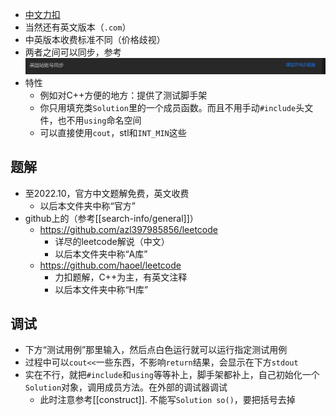 - [中文力扣](https://leetcode.cn/)
 - 当然还有英文版本（`.com`）
 - 中英版本收费标准不同（价格歧视）
 - 两者之间可以同步，参考 ![](leetcode-sync.png)
- 特性
  - 例如对C++方便的地方：提供了测试脚手架
  - 你只用填充类`Solution`里的一个成员函数。而且不用手动`#include`头文件，也不用`using`命名空间
  - 可以直接使用`cout`，stl和`INT_MIN`这些
## 题解
- 至2022.10，官方中文题解免费，英文收费
  - 以后本文件夹中称“官方”
- github上的（参考[[search-info/general]]）
  - https://github.com/azl397985856/leetcode
    - 详尽的leetcode解说（中文）
    - 以后本文件夹中称“A库”
  - https://github.com/haoel/leetcode
    - 力扣题解，C++为主，有英文注释
    - 以后本文件夹中称“H库”
## 调试
- 下方“测试用例”那里输入，然后点白色运行就可以运行指定测试用例
- 过程中可以`cout<<`一些东西，不影响`return`结果，会显示在下方`stdout`
- 实在不行，就把`#include`和`using`等等补上，脚手架都补上，自己初始化一个`Solution`对象，调用成员方法。在外部的调试器调试
  - 此时注意参考[[construct]]. 不能写`Solution so()`，要把括号去掉